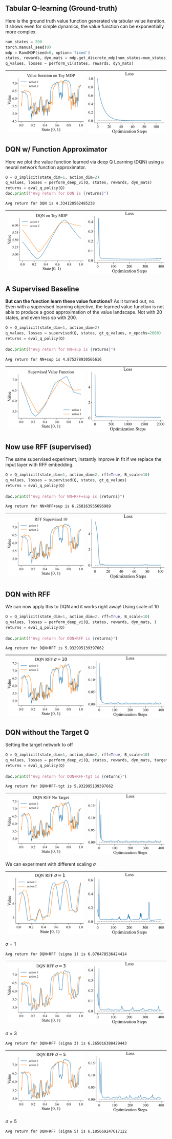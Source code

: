 
## Tabular Q-learning (Ground-truth)

Here is the ground truth value function generated via tabular
value iteration. It shows even for simple dynamics, the value
function can be exponentially more complex.

```python
num_states = 200
torch.manual_seed(0)
mdp = RandMDP(seed=0, option='fixed')
states, rewards, dyn_mats = mdp.get_discrete_mdp(num_states=num_states)
q_values, losses = perform_vi(states, rewards, dyn_mats)
```
| <img style="align-self:center; zoom:0.3;" src="value_iteration_implicit/value_iteration.png?ts=813038" image="None" styles="{'margin': '0.5em'}" width="None" height="None" dpi="300"/> | <img style="align-self:center; zoom:0.3;" src="value_iteration_implicit/value_iteration_loss.png?ts=248804" image="None" styles="{'margin': '0.5em'}" width="None" height="None" dpi="300"/> |
|:---------------------------------------------------------------------------------------------------------------------------------------------------------------------------------------:|:--------------------------------------------------------------------------------------------------------------------------------------------------------------------------------------------:|


## DQN w/ Function Approximator

Here we plot the value function learned via deep Q Learning 
(DQN) using a neural network function approximator.

```python
Q = Q_implicit(state_dim=1, action_dim=2)
q_values, losses = perform_deep_vi(Q, states, rewards, dyn_mats)
returns = eval_q_policy(Q)
doc.print(f"Avg return for DQN is {returns}")
```

```
Avg return for DQN is 4.334120562485238
```
| <img style="align-self:center; zoom:0.3;" src="value_iteration_implicit/dqn.png?ts=074486" image="None" styles="{'margin': '0.5em'}" width="None" height="None" dpi="300"/> | <img style="align-self:center; zoom:0.3;" src="value_iteration_implicit/dqn_loss.png?ts=470225" image="None" styles="{'margin': '0.5em'}" width="None" height="None" dpi="300"/> |
|:---------------------------------------------------------------------------------------------------------------------------------------------------------------------------:|:--------------------------------------------------------------------------------------------------------------------------------------------------------------------------------:|


## A Supervised Baseline

**But can the function learn these value functions?** As it turned out, no.
Even with a supervised learning objective, the learned value function is
not able to produce a good approximation of the value landscape. Not
with 20 states, and even less so with 200.

```python
Q = Q_implicit(state_dim=1, action_dim=2)
q_values, losses = supervised(Q, states, gt_q_values, n_epochs=2000)
returns = eval_q_policy(Q)

doc.print(f"Avg return for NN+sup is {returns}")
```

```
Avg return for NN+sup is 4.875278930566616
```
| <img style="align-self:center; zoom:0.3;" src="value_iteration_implicit/supervised.png?ts=516585" image="None" styles="{'margin': '0.5em'}" width="None" height="None" dpi="300"/> | <img style="align-self:center; zoom:0.3;" src="value_iteration_implicit/supervised_loss.png?ts=879712" image="None" styles="{'margin': '0.5em'}" width="None" height="None" dpi="300"/> |
|:----------------------------------------------------------------------------------------------------------------------------------------------------------------------------------:|:---------------------------------------------------------------------------------------------------------------------------------------------------------------------------------------:|


## Now use RFF (supervised)

The same supervised experiment, instantly improve in fit if we 
replace the input layer with RFF embedding.

```python
Q = Q_implicit(state_dim=1, action_dim=2, rff=True, B_scale=10)
q_values, losses = supervised(Q, states, gt_q_values)
returns = eval_q_policy(Q)

doc.print(f"Avg return for NN+RFF+sup is {returns}")
```

```
Avg return for NN+RFF+sup is 6.268163955696989
```
| <img style="align-self:center; zoom:0.3;" src="value_iteration_implicit/supervised_rff.png?ts=556562" image="None" styles="{'margin': '0.5em'}" width="None" height="None" dpi="300"/> | <img style="align-self:center; zoom:0.3;" src="value_iteration_implicit/supervised_rff_loss.png?ts=922912" image="None" styles="{'margin': '0.5em'}" width="None" height="None" dpi="300"/> |
|:--------------------------------------------------------------------------------------------------------------------------------------------------------------------------------------:|:-------------------------------------------------------------------------------------------------------------------------------------------------------------------------------------------:|


## DQN with RFF 

We can now apply this to DQN and it works right away! Using scale of 10

```python
Q = Q_implicit(state_dim=1, action_dim=2, rff=True, B_scale=10)
q_values, losses = perform_deep_vi(Q, states, rewards, dyn_mats, )
returns = eval_q_policy(Q)

doc.print(f"Avg return for DQN+RFF is {returns}")
```

```
Avg return for DQN+RFF is 5.932995139397662
```
| <img style="align-self:center; zoom:0.3;" src="value_iteration_implicit/dqn_rff_10.png?ts=307578" image="None" styles="{'margin': '0.5em'}" width="None" height="None" dpi="300"/> | <img style="align-self:center; zoom:0.3;" src="value_iteration_implicit/dqn_rff_10_loss.png?ts=917263" image="None" styles="{'margin': '0.5em'}" width="None" height="None" dpi="300"/> |
|:----------------------------------------------------------------------------------------------------------------------------------------------------------------------------------:|:---------------------------------------------------------------------------------------------------------------------------------------------------------------------------------------:|


## DQN without the Target Q

Setting the target network to off

```python
Q = Q_implicit(state_dim=1, action_dim=2, rff=True, B_scale=10)
q_values, losses = perform_deep_vi(Q, states, rewards, dyn_mats, target_freq=None)
returns = eval_q_policy(Q)

doc.print(f"Avg return for DQN+RFF-tgt is {returns}")
```

```
Avg return for DQN+RFF-tgt is 5.932995139397662
```
| <img style="align-self:center; zoom:0.3;" src="value_iteration_implicit/dqn_rff_no_target.png?ts=347500" image="None" styles="{'margin': '0.5em'}" width="None" height="None" dpi="300"/> | <img style="align-self:center; zoom:0.3;" src="value_iteration_implicit/dqn_rff_no_target_loss.png?ts=716823" image="None" styles="{'margin': '0.5em'}" width="None" height="None" dpi="300"/> |
|:-----------------------------------------------------------------------------------------------------------------------------------------------------------------------------------------:|:----------------------------------------------------------------------------------------------------------------------------------------------------------------------------------------------:|


We can experiment with different scaling $\sigma$

| <img style="align-self:center; zoom:0.3;" src="value_iteration_implicit/dqn_rff_1.png?ts=002392" image="None" styles="{'margin': '0.5em'}" width="None" height="None" dpi="300"/> | <img style="align-self:center; zoom:0.3;" src="value_iteration_implicit/dqn_rff_1_loss.png?ts=359971" image="None" styles="{'margin': '0.5em'}" width="None" height="None" dpi="300"/> |
|:---------------------------------------------------------------------------------------------------------------------------------------------------------------------------------:|:--------------------------------------------------------------------------------------------------------------------------------------------------------------------------------------:|

$\sigma=1$
```
Avg return for DQN+RFF (sigma 1) is 6.070478536424414
```

| <img style="align-self:center; zoom:0.3;" src="value_iteration_implicit/dqn_rff_3.png?ts=097030" image="None" styles="{'margin': '0.5em'}" width="None" height="None" dpi="300"/> | <img style="align-self:center; zoom:0.3;" src="value_iteration_implicit/dqn_rff_3_loss.png?ts=599924" image="None" styles="{'margin': '0.5em'}" width="None" height="None" dpi="300"/> |
|:---------------------------------------------------------------------------------------------------------------------------------------------------------------------------------:|:--------------------------------------------------------------------------------------------------------------------------------------------------------------------------------------:|

$\sigma=3$
```
Avg return for DQN+RFF (sigma 3) is 6.265016380429443
```

| <img style="align-self:center; zoom:0.3;" src="value_iteration_implicit/dqn_rff_5.png?ts=596514" image="None" styles="{'margin': '0.5em'}" width="None" height="None" dpi="300"/> | <img style="align-self:center; zoom:0.3;" src="value_iteration_implicit/dqn_rff_5_loss.png?ts=996945" image="None" styles="{'margin': '0.5em'}" width="None" height="None" dpi="300"/> |
|:---------------------------------------------------------------------------------------------------------------------------------------------------------------------------------:|:--------------------------------------------------------------------------------------------------------------------------------------------------------------------------------------:|

$\sigma=5$
```
Avg return for DQN+RFF (sigma 5) is 6.185669247617122
```

